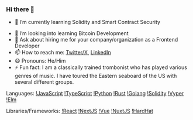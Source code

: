 ### Hi there 👋

<!-- 🔭 I’m currently working on -->
- 🌱 I’m currently learning Solidity and Smart Contract Security
<!-- - 👯 I’m looking to collaborate on ... -->
- 🤔 I’m looking into learning Bitcoin Development
- 💬 Ask about hiring me for your company/organization as a Frontend Developer
- 📫 How to reach me: [Twitter/X](https://www.twitter.com/0xdcampdev), [LinkedIn](https://www.linkedin.com/in/douglas-campbell-dev)
- 😄 Pronouns: He/Him
- ⚡ Fun fact: I am a classically trained trombonist who has played various genres of music.  I have toured the Eastern seaboard of the US with several different groups.

Languages:
[!JavaScript](https://raw.githubusercontent.com/devicons/devicon/master/icons/javascript/javascript-original.svg)
[!TypeScript](https://raw.githubusercontent.com/devicons/devicon/master/icons/typescript/typescript-original.svg)
[!Python](https://raw.githubusercontent.com/devicons/devicon/master/icons/python/python-original.svg)
[!Rust](https://raw.githubusercontent.com/devicons/devicon/master/icons/rust/rust-original.svg)
[!Golang](https://raw.githubusercontent.com/devicons/devicon/master/icons/go/go-original.svg)
[!Solidity](https://raw.githubusercontent.com/devicons/devicon/refs/heads/master/icons/solidity/solidity-original.svg)
[!Vyper](https://raw.githubusercontent.com/devicons/devicon/refs/heads/master/icons/vyper/vyper-original.svg)
[!Elm](https://raw.githubusercontent.com/devicons/devicon/refs/heads/master/icons/elm/elm-original.svg)

Libraries/Frameworks:
[!React](https://raw.githubusercontent.com/devicons/devicon/master/icons/react/react-original.svg)
[!NextJS](https://raw.githubusercontent.com/devicons/devicon/refs/heads/master/icons/nextjs/nextjs-original.svg)
[!Vue](https://raw.githubusercontent.com/devicons/devicon/master/icons/vuejs/vuejs-original.svg)
[!NuxtJS](https://raw.githubusercontent.com/devicons/devicon/refs/heads/master/icons/nuxtjs/nuxtjs-original.svg)
[!HardHat](https://raw.githubusercontent.com/devicons/devicon/refs/heads/master/icons/hardhat/hardhat-original.svg)
